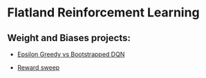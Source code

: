 # Flatland Reinforcement Learning

## Weight and Biases projects:

* [Epsilon Greedy vs Bootstrapped DQN](https://wandb.ai/zumo09/frl-eps-vs-boot?workspace=user-zumo09)

* [Reward sweep](https://wandb.ai/zumo09/flatland-rl-global-reward-sweep?workspace=user-zumo09)